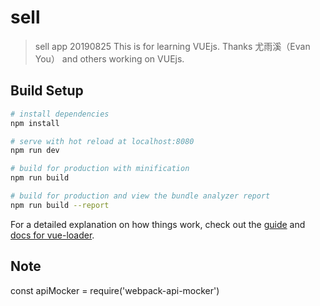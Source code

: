 # sell

> sell app 20190825
 This is for learning VUEjs.  Thanks 尤雨溪（Evan You） and others working on VUEjs.

## Build Setup

``` bash
# install dependencies
npm install

# serve with hot reload at localhost:8080
npm run dev

# build for production with minification
npm run build

# build for production and view the bundle analyzer report
npm run build --report
```

For a detailed explanation on how things work, check out the [guide](http://vuejs-templates.github.io/webpack/) and [docs for vue-loader](http://vuejs.github.io/vue-loader).

## Note
const apiMocker = require('webpack-api-mocker')
